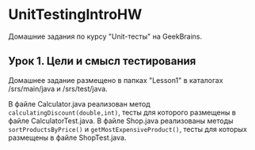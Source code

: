 # UnitTestingIntroHW

Домашние задания по курсу "Unit-тесты" на GeekBrains.

## Урок 1. Цели и смысл тестирования

Домашнее задание размещено в папках "Lesson1" в каталогах /srs/main/java и /srs/test/java.

В файле Calculator.java реализован метод ```calculatingDiscount(double,int)```, тесты для которого размещены в файле CalculatorTest.java.
В файле Shop.java реализованы методы ```sortProductsByPrice()``` и ```getMostExpensiveProduct()```, тесты для которых размещены в файле ShopTest.java.
